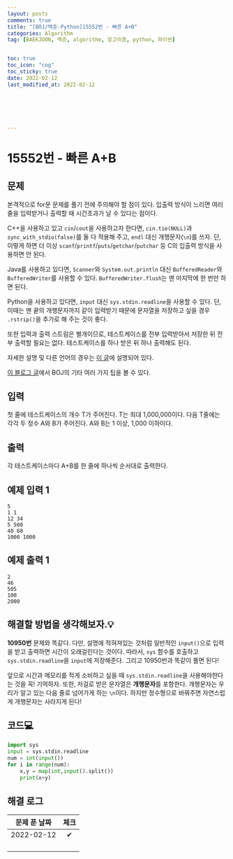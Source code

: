 ```yaml
---
layout: posts
comments: true
title: "[BOJ/백준-Python]15552번 - 빠른 A+B"
categories: Algorithm
tag: [BAEKJOON, 백준, algorithm, 알고리즘, python, 파이썬]


toc: true
toc_icon: "cog"
toc_sticky: true
date: 2022-02-12
last_modified_at: 2022-02-12






---
```




# 15552번 - 빠른 A+B



## 문제

본격적으로 for문 문제를 풀기 전에 주의해야 할 점이 있다. 입출력 방식이 느리면 여러 줄을 입력받거나 출력할 때 시간초과가 날 수 있다는 점이다.

C++을 사용하고 있고 `cin`/`cout`을 사용하고자 한다면, `cin.tie(NULL)`과 `sync_with_stdio(false)`를 둘 다 적용해 주고, `endl` 대신 개행문자(`\n`)를 쓰자. 단, 이렇게 하면 더 이상 `scanf`/`printf`/`puts`/`getchar`/`putchar` 등 C의 입출력 방식을 사용하면 안 된다.

Java를 사용하고 있다면, `Scanner`와 `System.out.println` 대신 `BufferedReader`와 `BufferedWriter`를 사용할 수 있다. `BufferedWriter.flush`는 맨 마지막에 한 번만 하면 된다.

Python을 사용하고 있다면, `input` 대신 `sys.stdin.readline`을 사용할 수 있다. 단, 이때는 맨 끝의 개행문자까지 같이 입력받기 때문에 문자열을 저장하고 싶을 경우 `.rstrip()`을 추가로 해 주는 것이 좋다.

또한 입력과 출력 스트림은 별개이므로, 테스트케이스를 전부 입력받아서 저장한 뒤 전부 출력할 필요는 없다. 테스트케이스를 하나 받은 뒤 하나 출력해도 된다.

자세한 설명 및 다른 언어의 경우는 [이 글](http://www.acmicpc.net/board/view/22716)에 설명되어 있다.

[이 블로그 글](http://www.acmicpc.net/blog/view/55)에서 BOJ의 기타 여러 가지 팁을 볼 수 있다.

## 입력

첫 줄에 테스트케이스의 개수 T가 주어진다. T는 최대 1,000,000이다. 다음 T줄에는 각각 두 정수 A와 B가 주어진다. A와 B는 1 이상, 1,000 이하이다.

## 출력

각 테스트케이스마다 A+B를 한 줄에 하나씩 순서대로 출력한다.

## 예제 입력 1 

```
5
1 1
12 34
5 500
40 60
1000 1000
```



## 예제 출력 1

```
2
46
505
100
2000
```



##  해결할 방법을 생각해보자.💡

**10950번** 문제와 똑같다. 다만, 설명에 적혀져있는 것처럼 일반적인 `input()`으로 입력을 받고 출력하면 시간이 오래걸린다는 것이다. 따라서, `sys` 함수를 호출하고 `sys.stdin.readline`을 `input`에 저장해준다. 그리고 10950번과 똑같이 풀면 된다!

앞으로 시간과 메모리를 적게 소비하고 싶을 때 `sys.stdin.readline`을 사용해야한다는 것을 꼭! 기억하자. 또한, 저걸로 받은 문자열은 **개행문자**를 포함한다. 개행문자는 우리가 알고 있는 다음 줄로 넘어가게 하는 `\n`이다. 하지만 정수형으로 바꿔주면 자연스럽게 개행문자는 사라지게 된다!



## 코드💻

```python
import sys
input = sys.stdin.readline
num = int(input())
for i in range(num):
    x,y = map(int,input().split())
    print(x+y)
```





## 해결 로그 

| 문제 푼 날짜 | 체크 |
| :----------: | :--: |
|  2022-02-12  |  ✔   |
|              |      |
|              |      |
|              |      |
|              |      |



